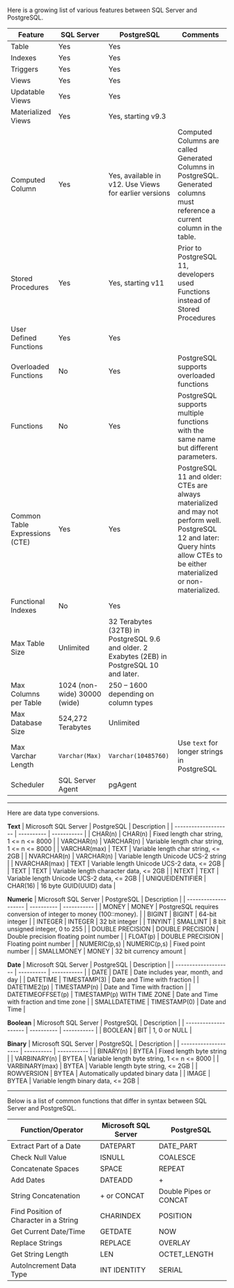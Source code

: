 Here is a growing list of various features between SQL Server and PostgreSQL.

| Feature | SQL Server | PostgreSQL | Comments |
| ------- | ---------- | ---------- | -------- |
| Table | Yes | Yes | |
| Indexes | Yes | Yes | |
| Triggers | Yes | Yes | |
| Views | Yes | Yes | |
| Updatable Views | Yes | Yes | |
| Materialized Views | Yes | Yes, starting v9.3 | |
| Computed Column | Yes | Yes, available in v12. Use Views for earlier versions | Computed Columns are called Generated Columns in PostgreSQL.  Generated columns must reference a current column in the table. |
| Stored Procedures | Yes | Yes, starting v11 | Prior to PostgreSQL 11, developers used Functions instead of Stored Procedures |
| User Defined Functions | Yes | Yes | |
| Overloaded Functions | No | Yes | PostgreSQL supports overloaded functions |
| Functions | No | Yes | PostgreSQL supports multiple functions with the same name but different parameters. |
| Common Table Expressions (CTE) | Yes | Yes | PostgreSQL 11 and older: CTEs are always materialized and may not perform well. PostgreSQL 12 and later: Query hints allow CTEs to be either materialized or non-materialized. |
| Functional Indexes | No | Yes | |
| Max Table Size | Unlimited | 32 Terabytes (32TB) in PostgreSQL 9.6 and older. 2 Exabytes (2EB) in PostgreSQL 10 and later. | |
| Max Columns per Table | 1024 (non-wide) 30000 (wide) | 250 – 1600 depending on column types | |
| Max Database Size | 524,272 Terabytes | Unlimited | |
| Max Varchar Length | `Varchar(Max)` | `Varchar(10485760)` | Use `text` for longer strings in PostgreSQL |
| Scheduler | SQL Server Agent | pgAgent | |

---------------------------

Here are data type conversions.

**Text**
| Microsoft SQL Server | PostgreSQL | Description |
| -------------------- | ---------- | ----------- |
| CHAR(n) | CHAR(n) | Fixed length char string, 1 <= n <= 8000 |
| VARCHAR(n) | VARCHAR(n) | Variable length char string, 1 <= n <= 8000 |
| VARCHAR(max) | TEXT | Variable length char string, <= 2GB |
| NVARCHAR(n) | VARCHAR(n) | Variable length Unicode UCS-2 string |
| NVARCHAR(max) | TEXT | Variable length Unicode UCS-2 data, <= 2GB |
| TEXT | TEXT | Variable length character data, <= 2GB |
| NTEXT | TEXT | Variable length Unicode UCS-2 data, <= 2GB |
| UNIQUEIDENTIFIER | CHAR(16) | 16 byte GUID(UUID) data |

**Numeric**
| Microsoft SQL Server | PostgreSQL | Description |
| -------------------- | ---------- | ----------- |
| MONEY | MONEY | PostgreSQL requires conversion of integer to money (100::money). |
| BIGINT | BIGINT | 64-bit integer |
| INTEGER | INTEGER | 32 bit integer |
| TINYINT | SMALLINT | 8 bit unsigned integer, 0 to 255 |
| DOUBLE PRECISION | DOUBLE PRECISION | Double precision floating point number |
| FLOAT(p) | DOUBLE PRECISION | Floating point number |
| NUMERIC(p,s) | NUMERIC(p,s) | Fixed point number |
| SMALLMONEY | MONEY | 32 bit currency amount |

**Date**
| Microsoft SQL Server | PostgreSQL | Description |
| -------------------- | ---------- | ----------- |
| DATE | DATE | Date includes year, month, and day |
| DATETIME | TIMESTAMP(3) | Date and Time with fraction |
| DATETIME2(p) | TIMESTAMP(n) | Date and Time with fraction |
| DATETIMEOFFSET(p) | TIMESTAMP(p) WITH TIME ZONE | Date and Time with fraction and time zone |
| SMALLDATETIME | TIMESTAMP(0) | Date and Time |

**Boolean**
| Microsoft SQL Server | PostgreSQL | Description |
| -------------------- | ---------- | ----------- |
| BOOLEAN | BIT | 1, 0 or NULL |

**Binary**
| Microsoft SQL Server | PostgreSQL | Description |
| -------------------- | ---------- | ----------- |
| BINARY(n) | BYTEA | Fixed length byte string |
| VARBINARY(n) | BYTEA | Variable length byte string, 1 <= n <= 8000 |
| VARBINARY(max) | BYTEA | Variable length byte string, <= 2GB |
| ROWVERSION | BYTEA | Automatically updated binary data |
| IMAGE | BYTEA | Variable length binary data, <= 2GB |

---------------------------

Below is a list of common functions that differ in syntax between SQL Server and PostgreSQL.

| Function/Operator | Microsoft SQL Server | PostgreSQL |
| ----------------- | -------------------- | ---------- |
| Extract Part of a Date | DATEPART | DATE_PART |
| Check Null Value | ISNULL | COALESCE |
| Concatenate Spaces | SPACE | REPEAT |
| Add Dates | DATEADD | + |
| String Concatenation | + or CONCAT | Double Pipes or CONCAT |
| Find Position of Character in a String | CHARINDEX | POSITION |
| Get Current Date/Time | GETDATE | NOW |
| Replace Strings | REPLACE | OVERLAY |
| Get String Length | LEN | OCTET_LENGTH |
| AutoIncrement Data Type | INT IDENTITY | SERIAL |
